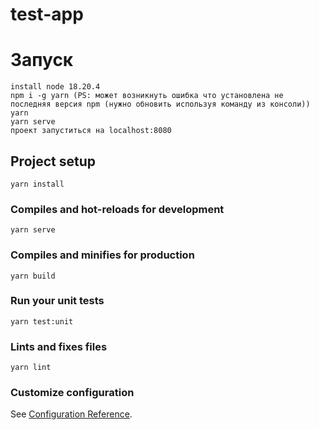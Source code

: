 # test-app
# Запуск
```
install node 18.20.4
npm i -g yarn (PS: может возникнуть ошибка что установлена не последняя версия npm (нужно обновить используя команду из консоли))
yarn
yarn serve
проект запуститься на localhost:8080
```

## Project setup
```
yarn install
```

### Compiles and hot-reloads for development
```
yarn serve
```

### Compiles and minifies for production
```
yarn build
```

### Run your unit tests
```
yarn test:unit
```

### Lints and fixes files
```
yarn lint
```

### Customize configuration
See [Configuration Reference](https://cli.vuejs.org/config/).
